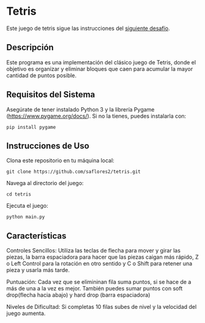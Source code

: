 # Tetris

Este juego de tetris sigue las instrucciones del [siguiente desafío](https://docs.google.com/document/d/1EJ0zanHbVCQM4bZ33vZvyaV7TAmXLKkc9KG6UpBDhPc/edit).

## Descripción

Este programa es una implementación del clásico juego de Tetris, donde el objetivo es organizar y eliminar bloques que caen para acumular la mayor cantidad de puntos posible.

## Requisitos del Sistema

Asegúrate de tener instalado Python 3 y la librería Pygame (https://www.pygame.org/docs/). Si no la tienes, puedes instalarla con:
```
pip install pygame
```

## Instrucciones de Uso

Clona este repositorio en tu máquina local:
```
git clone https://github.com/saflores2/tetris.git
```
Navega al directorio del juego:
```
cd tetris
```
Ejecuta el juego:
```
python main.py
```
## Características

Controles Sencillos: Utiliza las teclas de flecha para mover y girar las piezas, la barra espaciadora para hacer que las piezas caigan más rápido, Z o Left Control para la rotación en otro sentido y C o Shift para retener una pieza y usarla más tarde.

Puntuación: Cada vez que se elimininan fila suma puntos, si se hace de a más de una a la vez es mejor. También puedes sumar puntos con soft drop(flecha hacia abajo) y hard drop (barra espaciadora)

Niveles de Dificultad: Si completas 10 filas subes de nivel y la velocidad del juego aumenta.
